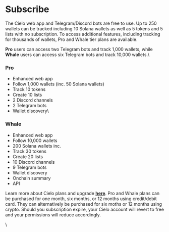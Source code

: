 # Subscribe

The Cielo web app and Telegram/Discord bots are free to use. Up to 250 wallets can be tracked including 10 Solana wallets as well as 5 tokens and 5 lists with no subscription. To access additional features, including tracking for thousands of wallets, Pro and Whale tier plans are available.

**Pro** users can access two Telegram bots and track 1,000 wallets, while **Whale** users can access six Telegram bots and track 10,000 wallets.\


### Pro

* Enhanced web app
* Follow 1,000 wallets (inc. 50 Solana wallets)
* Track 10 tokens
* Create 10 lists
* 2 Discord channels
* 2 Telegram bots
* Wallet discovery\


### Whale

* Enhanced web app
* Follow 10,000 wallets
* 200 Solana wallets inc.
* Track 30 tokens
* Create 20 lists
* 10 Discord channels
* 9 Telegram bots
* Wallet discovery
* Onchain summary
* API

Learn more about Cielo plans and upgrade [**here**](https://app.cielo.finance/settings/plans). Pro and Whale plans can be purchased for one month, six months, or 12 months using credit/debit card. They can alternatively be purchased for six moths or 12 months using crypto. Should you subscription expire, your Cielo account will revert to free and your permissions will reduce accordingly.

\
